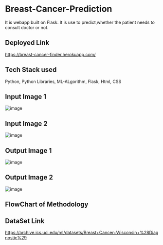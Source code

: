 # Breast-Cancer-Prediction
 It is webapp built on Flask.
 It is use to predict,whether the patient needs to consult doctor or not.
 
 ## Deployed Link
  https://breast-cancer-finder.herokuapp.com/
 
 ## Tech Stack used
  Python, Python Libraries, ML-ALgorithm, Flask, Html, CSS
 
 ## Input Image 1
  ![image](https://user-images.githubusercontent.com/74492075/133962844-8d3b27cb-e42a-4b06-89dc-9f7a13d3626e.png)
  
 ## Input Image 2
  ![image](https://user-images.githubusercontent.com/74492075/133962911-6921fe82-aa0f-49a2-ab15-36475caa0d38.png)


 ## Output Image 1
  ![image](https://user-images.githubusercontent.com/74492075/133962989-464c0fbc-fdeb-40ea-be79-0e7e354823c9.png)

 
 ## Output Image 2
 ![image](https://user-images.githubusercontent.com/74492075/133962961-d413de2e-33dc-4ff4-832d-064355b64d14.png)

 
 ## FlowChart of Methodology
 
 
 ## DataSet Link
   https://archive.ics.uci.edu/ml/datasets/Breast+Cancer+Wisconsin+%28Diagnostic%29
 

